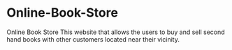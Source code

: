 # Online-Book-Store
 Online Book Store
 This website that allows the users to buy and sell second hand books with other customers located near their vicinity.
